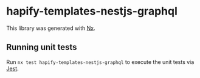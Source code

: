 # hapify-templates-nestjs-graphql

This library was generated with [Nx](https://nx.dev).

## Running unit tests

Run `nx test hapify-templates-nestjs-graphql` to execute the unit tests via
[Jest](https://jestjs.io).
